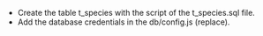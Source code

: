 - Create the table t_species with the script of the t_species.sql file.
- Add the database credentials in the db/config.js (replace).